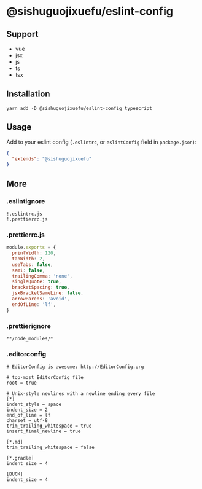 # @sishuguojixuefu/eslint-config

## Support

- vue
- jsx
- js
- ts
- tsx

## Installation

```
yarn add -D @sishuguojixuefu/eslint-config typescript
```

## Usage

Add to your eslint config (`.eslintrc`, or `eslintConfig` field in `package.json`):

```json
{
  "extends": "@sishuguojixuefu"
}
```

## More

### .eslintignore

```
!.eslintrc.js
!.prettierrc.js
```

### .prettierrc.js

```js
module.exports = {
  printWidth: 120,
  tabWidth: 2,
  useTabs: false,
  semi: false,
  trailingComma: 'none',
  singleQuote: true,
  bracketSpacing: true,
  jsxBracketSameLine: false,
  arrowParens: 'avoid',
  endOfLine: 'lf',
}
```

### .prettierignore

```
**/node_modules/*
```

### .editorconfig

```
# EditorConfig is awesome: http://EditorConfig.org

# top-most EditorConfig file
root = true

# Unix-style newlines with a newline ending every file
[*]
indent_style = space
indent_size = 2
end_of_line = lf
charset = utf-8
trim_trailing_whitespace = true
insert_final_newline = true

[*.md]
trim_trailing_whitespace = false

[*.gradle]
indent_size = 4

[BUCK]
indent_size = 4
```
